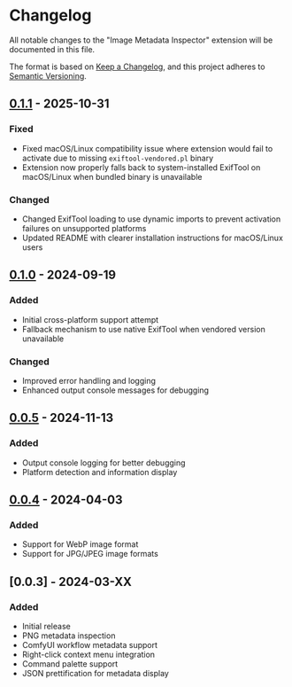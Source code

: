 # Changelog

All notable changes to the "Image Metadata Inspector" extension will be documented in this file.

The format is based on [Keep a Changelog](https://keepachangelog.com/en/1.0.0/),
and this project adheres to [Semantic Versioning](https://semver.org/spec/v2.0.0.html).

## [0.1.1] - 2025-10-31

### Fixed
- Fixed macOS/Linux compatibility issue where extension would fail to activate due to missing `exiftool-vendored.pl` binary
- Extension now properly falls back to system-installed ExifTool on macOS/Linux when bundled binary is unavailable

### Changed
- Changed ExifTool loading to use dynamic imports to prevent activation failures on unsupported platforms
- Updated README with clearer installation instructions for macOS/Linux users

## [0.1.0] - 2024-09-19

### Added
- Initial cross-platform support attempt
- Fallback mechanism to use native ExifTool when vendored version unavailable

### Changed
- Improved error handling and logging
- Enhanced output console messages for debugging

## [0.0.5] - 2024-11-13

### Added
- Output console logging for better debugging
- Platform detection and information display

## [0.0.4] - 2024-04-03

### Added
- Support for WebP image format
- Support for JPG/JPEG image formats

## [0.0.3] - 2024-03-XX

### Added
- Initial release
- PNG metadata inspection
- ComfyUI workflow metadata support
- Right-click context menu integration
- Command palette support
- JSON prettification for metadata display

[0.1.1]: https://github.com/Gerkinfeltser/image-metadata-display/compare/v0.1.0...v0.1.1
[0.1.0]: https://github.com/Gerkinfeltser/image-metadata-display/compare/v0.0.5...v0.1.0
[0.0.5]: https://github.com/Gerkinfeltser/image-metadata-display/compare/v0.0.4...v0.0.5
[0.0.4]: https://github.com/Gerkinfeltser/image-metadata-display/releases/tag/v0.0.4
